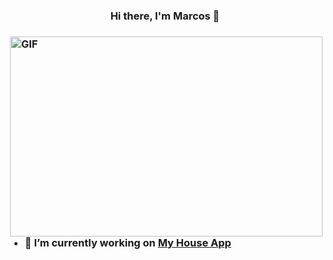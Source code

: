 <h3 align="center">Hi there, I'm Marcos 👋 <h3/>
<img align="right" alt="GIF" src="https://user-images.githubusercontent.com/76441240/119570514-9b145380-bd86-11eb-811a-2e7fe5f58b5f.gif" width="500" height="320" />



```javascript
const marcos = {
  code: ['Javascript', 'HTML', 'CSS'],
  technologies: {
    frontEnd: ['React', 'Redux'],
    backEnd: ['Node', 'Express'],
    dataBases: ['PostgreSQL']
  },
}
```
- 🔭 I’m currently working on **[My House App](https://central.vercel.app)**

<!--
**mgimbatti/mgimbatti** is a ✨ _special_ ✨ repository because its `README.md` (this file) appears on your GitHub profile.

Here are some ideas to get you started:


- 🌱 I’m currently learning ...
- 👯 I’m looking to collaborate on ...
- 🤔 I’m looking for help with ...
- 💬 Ask me about ...
- 📫 How to reach me: ...
- 😄 Pronouns: ...
- ⚡ Fun fact: ...
-->
